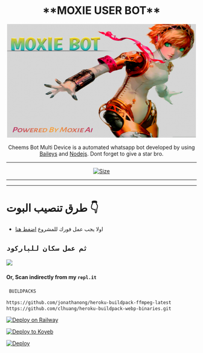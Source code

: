 

<h1 align="center">**MOXIE USER BOT**<br></h1>
<p align="center">
<img src="https://github.com/nipuna15/nipuna15/raw/main/Moxiepic.jpg" alt="animated" width="500" height="300" />
</p>

<p align="center">
Cheems Bot Multi Device is a automated whatsapp bot developed by <a href="https://github.com/nipuna15" target="_blank"></a> using <a href="https://github.com/adiwajshing/Baileys" target="_blank">Baileys</a> and <a href="https://github.com/nodejs" target="_blank">Nodejs</a>. Dont forget to give a star bro.
</p>



---

<p align="center">
<a href="#"><img title="Size" src="https://img.shields.io/badge/Tutorial-Video-green"></a>
</p>

------


-------
# طرق تنصيب البوت 👇

- اولا يجب عمل فورك للمشروع [اضغط هنا](https://github.com/Babelhara/BOT_ELGAZARV8)

## `ثم عمل سكان للباركود`
<a href="https://BOT-ELGAZAR-QR.lsydlsyd3.repl.co/"><img src="https://play-lh.googleusercontent.com/901aMQFFnVoX2T-YuJmTIwpPve_SUgMv_QSyzMSPtAqt_l0CyXN1DxfD6xXU0r2f9iM=w240-h480-rw" width="90" />
</a>
#### Or, Scan indirectly from my `repl.it`

 ` BUILDPACKS`

```
https://github.com/jonathanong/heroku-buildpack-ffmpeg-latest
https://github.com/clhuang/heroku-buildpack-webp-binaries.git
```

[![Deploy on Railway](https://railway.app/button.svg)](https://railway.app/new/template?template=https://github.com/nipuna15/Moxie-MD-Bot)

[![Deploy to Koyeb](https://www.koyeb.com/static/images/deploy/button.svg)](https://app.koyeb.com/deploy?type=git&repository=&branch=name&name=servicename)

[![Deploy](https://www.herokucdn.com/deploy/button.svg)](https://heroku.com/deploy?)
